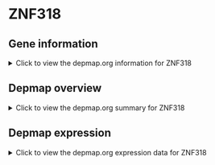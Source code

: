 <h1>ZNF318</h1>

<h2>Gene information</h2>
<details>
  <summary>Click to view the depmap.org information for ZNF318</summary>
  <iframe src="https://depmap.org/portal/gene/ZNF318?tab=about" style="border:none;width:100%;height:800px"></iframe>
</details>

<h2>Depmap overview</h2>
<details>
  <summary>Click to view the depmap.org summary for ZNF318</summary>
  <iframe src="https://depmap.org/portal/gene/ZNF318?tab=overview" style="border:none;width:100%;height:800px"></iframe>
</details>

<h2>Depmap expression</h2>
<details>
  <summary>Click to view the depmap.org expression data for ZNF318</summary>
  <iframe src="https://depmap.org/portal/gene/ZNF318?tab=characterization" style="border:none;width:100%;height:800px"></iframe>
</details>


<!--
<h2>Reactome Pathway diagram</h2>
<details>
  <summary>Click to view Reactome pathway for ZNF318</summary>
  PNAME
</details>
-->


